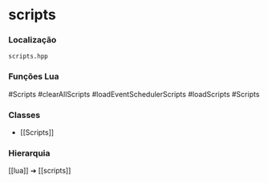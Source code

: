 # scripts

### Localização
`scripts.hpp`

### Funções Lua
#Scripts
#clearAllScripts
#loadEventSchedulerScripts
#loadScripts
#Scripts

### Classes
- [[Scripts]]

### Hierarquia
[[lua]] ➔ [[scripts]]
